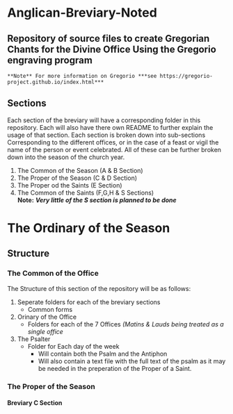 # Anglican-Breviary-Noted

## Repository  of source files to create Gregorian Chants for the Divine Office Using the Gregorio engraving program

	**Note** For more information on Gregorio ***see https://gregorio-project.github.io/index.html***

## Sections
Each section of the breviary will have a corresponding folder in this repository. Each will also have there own README to further explain the usage of that section. Each section is broken down into sub-sections Corresponding to the different offices, or in the case of a feast or vigil the name of the person or event celebrated. All of these can be further broken down into the season of the church year.

1.  The Common of the Season  (A & B Section)
2.  The Proper of the Season  (C & D Section)
3.  The Proper od the Saints  (E Section)
4.  The Common of the Saints  (F,G,H & S Sections)\
**Note:** ***Very little of the S section is planned to be done***

# The Ordinary of the Season

## Structure

### The Common of the Office

The Structure of this section of the repository will be as follows:
1.  Seperate folders for each of the breviary sections
    - Common forms
2.  Orinary of the Office
    -  Folders for each of the 7 Offices *(Matins & Lauds being treated as a single office*
3.   The Psalter
	 -  Folder for Each day of the week
	    -  Will contain both the Psalm and the Antiphon
		-  Will also contain a text file with the full text of the psalm as it may be needed in the preperation of the Proper of a Saint.
		
### The Proper of the Season

#### Breviary C Section

    



